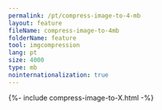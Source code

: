 ```yaml
---
permalink: /pt/compress-image-to-4-mb
layout: feature
fileName: compress-image-to-4mb
folderName: feature
tool: imgcompression
lang: pt
size: 4000
type: mb
nointernationalization: true
---
```

{%- include compress-image-to-X.html -%}       
